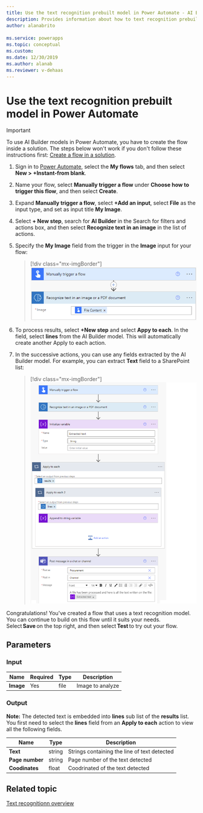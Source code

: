 ```yaml
---
title: Use the text recognition prebuilt model in Power Automate - AI Builder | Microsoft Docs
description: Provides information about how to text recognition prebuilt model in Power Automate 
author: alanabrito

ms.service: powerapps
ms.topic: conceptual
ms.custom: 
ms.date: 12/30/2019
ms.author: alanab
ms.reviewer: v-dehaas
---
```



# Use the text recognition prebuilt model in Power Automate


> [!IMPORTANT]
 > To use AI Builder models in Power Automate, you have to create the flow inside a solution. The steps below won't work if you don't follow these instructions first: [Create a flow in a solution](/flow/create-flow-solution).


1. Sign in to [Power Automate](https://flow.microsoft.com/), select the **My flows** tab, and then select **New > +Instant-from blank**.
1. Name your flow, select **Manually trigger a flow** under **Choose how to trigger this flow**, and then select **Create**.
1. Expand **Manually trigger a flow**, select **+Add an input**, select **File** as the input type, and set as input title **My Image**.
1.	Select **+ New step**, search for **AI Builder** in the Search for filters and actions box, and then select **Recognize text in an image** in the list of actions.
1.	Specify the **My Image** field from the trigger in the **Image** input for your flow:

    > [!div class="mx-imgBorder"]
    > ![Trigger text recognition flow](media/trigger-text-recognition-2.png "Trigger text recognition flow")

1. To process results, select **+New step** and select **Appy to each**. In the field, select **lines** from the AI Builder model. This will automatically create another Apply to each action.
1. In the successive actions, you can use any fields extracted by the AI Builder model. For example, you can extract **Text** field to a SharePoint list:

    > [!div class="mx-imgBorder"]
    > ![Text recognition flow example](media/text-flow-example2-2.png "Text recognition flow example")

Congratulations! You've created a flow that uses a text recognition model. You can continue to build on this flow until it suits your needs. Select **Save** on the top right, and then select **Test** to try out your flow. 

## Parameters
### Input
|Name |Required |Type |Description |
|---------|---------|---------|---------|
|**Image** |Yes |file |Image to analyze|



### Output
**Note:** The detected text is embedded into **lines** sub list of the **results** list. You first need to select the **lines** field from an **Apply to each** action to view all the following fields.

|Name |Type |Description |
|---------|---------|---------|
|**Text** |string |Strings containing the line of text detected|
|**Page number** |string |Page number of the text detected|
|**Coodinates** |float |Coodrinated of the text detected|


## Related topic

[Text recognitionn overview](prebuilt-text-recognition.md)
